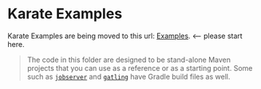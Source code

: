 # Karate Examples

Karate Examples are being moved to this url: [Examples](https://github.com/karatelabs/karate-examples/blob/main/README.md). <-- please start here.

> The code in this folder are designed to be stand-alone Maven projects that you can use as a reference or as a starting point. Some such as [`jobserver`](jobserver) and [`gatling`](gatling) have Gradle build files as well.